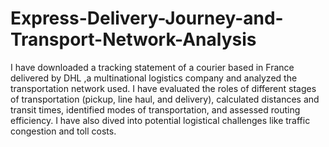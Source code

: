 # Express-Delivery-Journey-and-Transport-Network-Analysis
I have downloaded a tracking statement of a courier based in France delivered by DHL ,a  multinational logistics company and analyzed the transportation network used. I have evaluated the roles of different stages of transportation (pickup, line haul, and delivery), calculated distances and transit times, identified modes of transportation, and assessed routing efficiency. I have also dived into potential logistical challenges like traffic congestion and toll costs.
